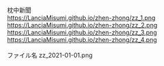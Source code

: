 枕中新聞 <br>
https://LanciaMisumi.github.io/zhen-zhong/zz_1.png <br>
https://LanciaMisumi.github.io/zhen-zhong/zz_2.png <br>
https://LanciaMisumi.github.io/zhen-zhong/zz_3.png <br>
https://LanciaMisumi.github.io/zhen-zhong/zz_4.png <br>
<br>
ファイル名 zz_2021-01-01.png
